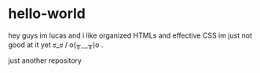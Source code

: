 # hello-world
hey guys im lucas and i like organized HTMLs and effective CSS im just not good at it yet ಠ_ಠ / o(╥﹏╥)o .
                                                                                                                                       
 just another repository 
